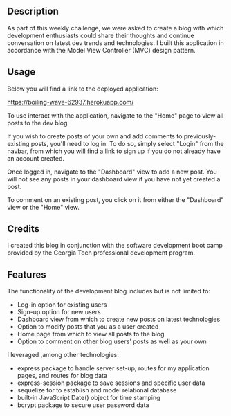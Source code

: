 ## Description

As part of this weekly challenge, we were asked to create a blog with which development enthusiasts could share their thoughts and continue conversation on latest dev trends and technologies. I built this application in accordance with the Model View Controller (MVC) design pattern.

## Usage

Below you will find a link to the deployed application:

https://boiling-wave-62937.herokuapp.com/

To use interact with the application, navigate to the "Home" page to view all posts to the dev blog 

If you wish to create posts of your own and add comments to previously-existing posts, you'll need to log in. To do so, simply select "Login" from the navbar, from which you will find a link to sign up if you do not already have an account created.

Once logged in, navigate to the "Dashboard" view to add a new post. You will not see any posts in your dashboard view if you have not yet created a post. 

To comment on an existing post, you click on it from either the "Dashboard" view or the "Home" view.


## Credits

I created this blog in conjunction with the software development boot camp provided by the Georgia Tech professional development program.


## Features

The functionality of the development blog includes but is not limited to:

- Log-in option for existing users
- Sign-up option for new users
- Dashboard view from which to create new posts on latest technologies
- Option to modify posts that you as a user created
- Home page from which to view all posts to the blog
- Option to comment on other blog users' posts as well as your own


I leveraged ,among other technologies:
 - express package to handle server set-up, routes for my application pages, and routes for blog data
 - express-session package to save sessions and specific user data
 - sequelize for to establish and model relational database
 - built-in JavaScript Date() object for time stamping
 - bcrypt package to secure user password data